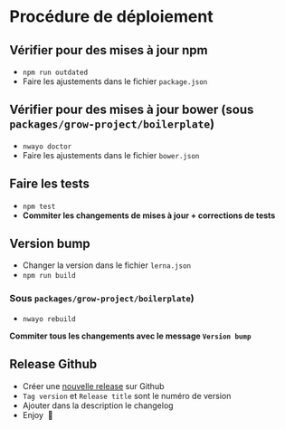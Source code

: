 # Procédure de déploiement

## Vérifier pour des mises à jour npm

- `npm run outdated`
- Faire les ajustements dans le fichier `package.json`



## Vérifier pour des mises à jour bower (sous `packages/grow-project/boilerplate`)

- `nwayo doctor`
- Faire les ajustements dans le fichier `bower.json`



## Faire les tests

- `npm test`
- **Commiter les changements de mises à jour + corrections de tests**



## Version bump

- Changer la version dans le fichier `lerna.json`
- `npm run build`

### Sous `packages/grow-project/boilerplate`)

- `nwayo rebuild`

**Commiter tous les changements avec le message `Version bump`**



## Release Github

- Créer une [nouvelle release](https://github.com/absolunet/nwayo/releases/new) sur Github
- `Tag version` et `Release title` sont le numéro de version
- Ajouter dans la description le changelog
- Enjoy  🥂
